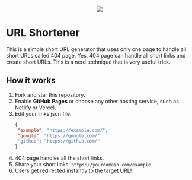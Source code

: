<p align="center">
  <a href="https://github.com/harys722/url-shortener#readme">
    <picture>
      <source media="(prefers-color-scheme: dark)" srcset="https://socialify.git.ci/harys722/url-shortener/image?logo=https://harys722.github.io/url-shortener/media/logo.png&description=1&font=Raleway&forks=1&issues=1&owner=1&pulls=1&pattern=Solid&stargazers=1&theme=Dark">
      <img align="center" src="https://socialify.git.ci/tarampampam/url-shortener/image?logo=https%3A%2F%2Fhabrastorage.org%2Fwebt%2Fn9%2Foq%2Fvv%2Fn9oqvvypxm7pbvukai9nmpets8y.png&description=1&font=Raleway&forks=1&issues=1&owner=1&pulls=1&pattern=Solid&stargazers=1&theme=Light">
    </picture>
  </a>
</p>

# URL Shortener
This is a simple short URL generator that uses only one page to handle all short URLs called 404 page. Yes, 404 page can handle all short links and create short URLs. This is a nerd technique that is very useful trick.

## How it works
1. Fork and star this repository.
2. Enable **GitHub Pages** or choose any other hosting service, such as Netlify or Vercel.
3. Edit your links.json file:
   ```json
   {
    "example": "https://example.com/",
    "google": "https://google.com/"
    "github": "https://github.com/"
   }
   ```
4. 404 page handles all the short links.
5. Share your short links: `https://yourdomain.com/example`
6. Users get redirected instantly to the target URL!

